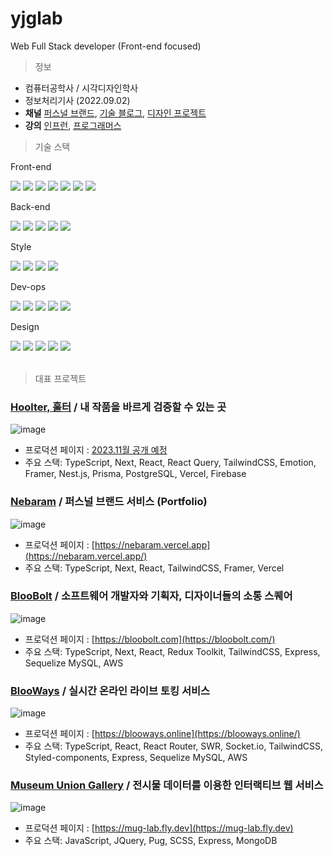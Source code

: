# yjglab
Web Full Stack developer (Front-end focused)

> 정보
- 컴퓨터공학사 / 시각디자인학사
- 정보처리기사 (2022.09.02)
- **채널** [퍼스널 브랜드](https://nebaram.vercel.app), [기술 블로그](https://yjg-lab.tistory.com), [디자인 프로젝트](https://www.behance.net/yukjaegyong)
- **강의** [인프런](https://inf.run/8zxx), [프로그래머스](https://school.programmers.co.kr/learn/courses/16290/16290-%EB%8D%B0%EC%9D%B4%ED%84%B0-%EA%B3%BC%ED%95%99%EC%9D%84-%EC%9C%84%ED%95%9C-%ED%8C%8C%EC%9D%B4%EC%8D%AC-numpy)


> 기술 스택

Front-end
<div> 
<img src="https://img.shields.io/badge/TypeScript-3178C6?style=for-the-badge&logo=TypeScript&logoColor=white">
<img src="https://img.shields.io/badge/javascript-F7DF1E?style=for-the-badge&logo=javascript&logoColor=black">
<img src="https://img.shields.io/badge/React-61DAFB?style=for-the-badge&logo=React&logoColor=black">
<img src="https://img.shields.io/badge/Next.js-000000?style=for-the-badge&logo=Next.js&logoColor=white">
<img src="https://img.shields.io/badge/react query-FF4154?style=for-the-badge&logo=reactquery&logoColor=white">
<img src="https://img.shields.io/badge/Redux Toolkit-764ABC?style=for-the-badge&logo=Redux&logoColor=white">
<img src="https://img.shields.io/badge/Redux Saga-999999?style=for-the-badge&logo=ReduxSaga&logoColor=white">

</div>

Back-end
<div> 
<img src="https://img.shields.io/badge/node.js-339933?style=for-the-badge&logo=nodedotjs&logoColor=white">
<img src="https://img.shields.io/badge/nest.js-E0234E?style=for-the-badge&logo=nestjs&logoColor=white">
<img src="https://img.shields.io/badge/prisma-2D3748?style=for-the-badge&logo=prisma&logoColor=white">
<img src="https://img.shields.io/badge/Express-000000?style=for-the-badge&logo=Express&logoColor=white">
<img src="https://img.shields.io/badge/Sequelize-52B0E7?style=for-the-badge&logo=Sequelize&logoColor=white">
</div>

Style
<div>
<img src="https://img.shields.io/badge/Framer-0055FF?style=for-the-badge&logo=Framer&logoColor=white">
<img src="https://img.shields.io/badge/Tailwindcss-06B6D4?style=for-the-badge&logo=Tailwindcss&logoColor=white">
<img src="https://img.shields.io/badge/Emotion-569A31?style=for-the-badge&logo=Emotion&logoColor=white">
<img src="https://img.shields.io/badge/Sass-CC6699?style=for-the-badge&logo=Sass&logoColor=white">
</div>

Dev-ops
<div>
<img src="https://img.shields.io/badge/mysql-4479A1?style=for-the-badge&logo=mysql&logoColor=white">
<img src="https://img.shields.io/badge/postgre sql-4169E1?style=for-the-badge&logo=postgresql&logoColor=white">
<img src="https://img.shields.io/badge/AmazonAWS-232F3E?style=for-the-badge&logo=AmazonAWS&logoColor=white">
<img src="https://img.shields.io/badge/AWSLambda-FF9900?style=for-the-badge&logo=AWSLambda&logoColor=white">
<img src="https://img.shields.io/badge/firebase-FFCA28?style=for-the-badge&logo=firebase&logoColor=white">
</div>

Design
<div>
<img src="https://img.shields.io/badge/figma-F24E1E?style=for-the-badge&logo=figma&logoColor=white">
<img src="https://img.shields.io/badge/Illustrator-FF9A00?style=for-the-badge&logo=AdobeIllustrator&logoColor=white">
<img src="https://img.shields.io/badge/Photoshop-31A8FF?style=for-the-badge&logo=AdobePhotoshop&logoColor=white">
<img src="https://img.shields.io/badge/InDesign-FF3366?style=for-the-badge&logo=AdobeInDesign&logoColor=white">
<img src="https://img.shields.io/badge/Premiere Pro-9999FF?style=for-the-badge&logo=AdobePremierePro&logoColor=white">
</div>

<br />

> 대표 프로젝트 

### [Hoolter, 훌터](https://github.com/yjglab/Hoolter) / 내 작품을 바르게 검증할 수 있는 곳

![image](https://github.com/yjglab/yjglab/assets/70316567/25cd3726-158b-4e40-9ba5-33acf38de0ae)

- 프로덕션 페이지 : [2023.11월 공개 예정](#)
- 주요 스택: TypeScript, Next, React, React Query, TailwindCSS, Emotion, Framer, Nest.js, Prisma, PostgreSQL, Vercel, Firebase

### [Nebaram](https://github.com/yjglab/nebaram) / 퍼스널 브랜드 서비스 (Portfolio)

![image](https://github.com/yjglab/yjglab/assets/70316567/dd4f72c7-e065-4514-92c9-177936e21d59)

- 프로덕션 페이지 : [https://nebaram.vercel.app](https://nebaram.vercel.app/)
- 주요 스택: TypeScript, Next, React, TailwindCSS, Framer, Vercel

### [BlooBolt](https://github.com/yjglab/BlooBolt) / 소프트웨어 개발자와 기획자, 디자이너들의 소통 스퀘어

![image](https://github.com/yjglab/yjglab/assets/70316567/b4e676d1-855f-4e5f-8e12-73032a1c421b)

- 프로덕션 페이지 : [https://bloobolt.com](https://bloobolt.com/)
- 주요 스택: TypeScript, Next, React, Redux Toolkit, TailwindCSS, Express, Sequelize MySQL, AWS

### [BlooWays](https://github.com/yjglab/BlooWays) / 실시간 온라인 라이브 토킹 서비스

![image](https://github.com/yjglab/yjglab/assets/70316567/b93ea82a-31de-4e26-b88a-3d77d37036e2)

- 프로덕션 페이지 : [https://blooways.online](https://blooways.online/) 
- 주요 스택: TypeScript, React, React Router, SWR, Socket.io, TailwindCSS, Styled-components, Express, Sequelize MySQL, AWS

### [Museum Union Gallery](https://github.com/yjglab/MuG) / 전시물 데이터를 이용한 인터랙티브 웹 서비스

![image](https://github.com/yjglab/yjglab/assets/70316567/cc40ae6c-db72-4adb-b5db-6688f3b87b2e)

- 프로덕션 페이지 : [https://mug-lab.fly.dev](https://mug-lab.fly.dev)
- 주요 스택: JavaScript, JQuery, Pug, SCSS, Express, MongoDB
